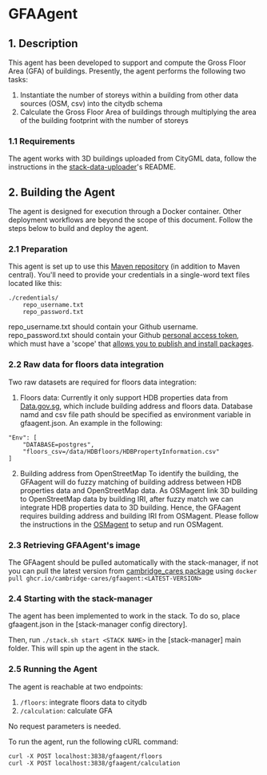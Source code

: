 # GFAAgent
## 1. Description
This agent has been developed to support and compute the Gross Floor Area (GFA) of buildings. Presently, the agent performs the following two tasks:
1) Instantiate the number of storeys within a building from other data sources (OSM, csv) into the citydb schema
2) Calculate the Gross Floor Area of buildings through multiplying the area of the building footprint with the number of storeys

### 1.1 Requirements
The agent works with 3D buildings uploaded from CityGML data, follow the instructions in the [stack-data-uploader](https://github.com/cambridge-cares/TheWorldAvatar/tree/main/Deploy/stacks/dynamic/stack-data-uploader#citydb-data)'s README.

## 2. Building the Agent
The agent is designed for execution through a Docker container. Other deployment workflows are beyond the scope of this document. Follow the steps below to build and deploy the agent.
### 2.1 Preparation
This agent is set up to use this [Maven repository](https://maven.pkg.github.com/cambridge-cares/TheWorldAvatar/) (in addition to Maven central).
You'll need to provide your credentials in a single-word text files located like this:
```
./credentials/
    repo_username.txt
    repo_password.txt
```

repo_username.txt should contain your Github username. repo_password.txt should contain your Github [personal access token](https://docs.github.com/en/github/authenticating-to-github/creating-a-personal-access-token),
which must have a 'scope' that [allows you to publish and install packages](https://docs.github.com/en/packages/working-with-a-github-packages-registry/working-with-the-apache-maven-registry#authenticating-to-github-packages).

### 2.2 Raw data for floors data integration
Two raw datasets are required for floors data integration:
1) Floors data:  Currently it only support HDB properties data from [Data.gov.sg](https://beta.data.gov.sg/collections/150/datasets/d_17f5382f26140b1fdae0ba2ef6239d2f/view), which include building address and floors data. Database namd and csv file path should be specified as environment variable in gfaagent.json. An example in the following:
```
"Env": [
    "DATABASE=postgres",
    "floors_csv=/data/HDBfloors/HDBPropertyInformation.csv"
]
```
2) Building address from OpenStreetMap
To identify the building, the GFAagent will do fuzzy matching of building address between HDB properties data and OpenStreetMap data. As OSMagent link 3D building to OpenStreetMap data by building IRI, after fuzzy match we can integrate HDB properties data to 3D building. Hence, the GFAagent requires building address and building IRI from OSMagent. Please follow the instructions in the [OSMagent](https://github.com/cambridge-cares/TheWorldAvatar/tree/main/Agents/OSMAgent) to setup and run OSMagent.
### 2.3 Retrieving GFAAgent's image
The GFAagent should be pulled automatically with the stack-manager, if not you can pull the latest version from [cambridge_cares package](https://github.com/orgs/cambridge-cares/packages/container/package/gfaagent) using `docker pull ghcr.io/cambridge-cares/gfaagent:<LATEST-VERSION>`

### 2.4 Starting with the stack-manager
The agent has been implemented to work in the stack. To do so, place gfaagent.json in the [stack-manager config directory]. 

Then, run `./stack.sh start <STACK NAME>` in the [stack-manager] main folder. This will spin up the agent in the stack.

### 2.5 Running the Agent
The agent is reachable at two endpoints:
1) `/floors`: integrate floors data to citydb
2) `/calculation`: calculate GFA

No request parameters is needed.

To run the agent, run the following cURL command:
```
curl -X POST localhost:3838/gfaagent/floors
curl -X POST localhost:3838/gfaagent/calculation
```

